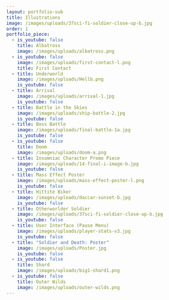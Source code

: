```yaml
---
layout: portfolio-sub
title: Illustrations
image: /images/uploads/37sci-fi-soldier-close-up-b.jpg
order: 1
portfolio_piece:
  - is_youtube: false
    title: Albatross
    image: /images/uploads/albatross.png
  - is_youtube: false
    image: /images/uploads/first-contact-l.png
    title: First Contact
  - title: Underworld
    image: /images/uploads/Hellb.png
    is_youtube: false
  - title: Arrival
    image: /images/uploads/arrival-1.jpg
    is_youtube: false
  - title: Battle in the Skies
    image: /images/uploads/ship-battle-2.jpg
    is_youtube: false
  - title: Boss Battle
    image: /images/uploads/final-battle-1a.jpg
    is_youtube: false
  - is_youtube: false
    title: Doom
    image: /images/uploads/doom-a.png
  - title: Insomniac Character Promo Piece
    image: /images/uploads/14-final-i-image-b.jpg
    is_youtube: false
  - title: Mass Effect Poster
    image: /images/uploads/mass-effect-poster-l.png
    is_youtube: false
  - title: Hittite Biker
    image: /images/uploads/daccar-sunset-b.jpg
    is_youtube: false
  - title: Otherworlder Soldier
    image: /images/uploads/37sci-fi-soldier-close-up-b.jpg
    is_youtube: false
  - title: User Interface (Pause Menu)
    image: /images/uploads/player-stats-v3.jpg
    is_youtube: false
  - title: "Soldier and Death: Poster"
    image: /images/uploads/Poster.jpg
    is_youtube: false
  - is_youtube: false
    title: Shard
    image: /images/uploads/big1-shard1.png
  - is_youtube: false
    title: Outer Wilds
    image: /images/uploads/outer-wilds.png
---
```

